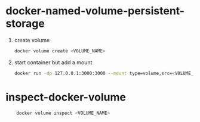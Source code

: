 # docker-named-volume-persistent-storage

1) create volume
    ``` bash
    docker volume create <VOLUME_NAME>
    ```
2) start container but add a mount

    ``` bash
    docker run -dp 127.0.0.1:3000:3000 --mount type=volume,src=<VOLUME_NAME>,target=<PATH_TO_MOUNT> <CONTIANER_NAME>

    ```

# inspect-docker-volume

``` bash
    docker volume inspect <VOLUME_NAME>
```
